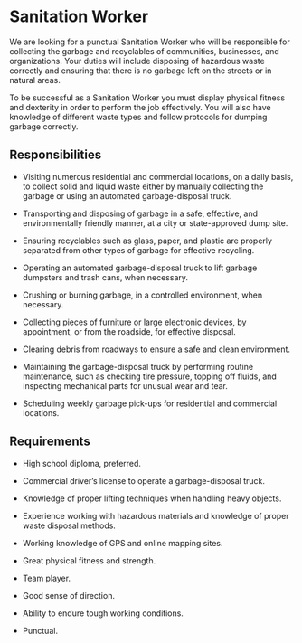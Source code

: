 # Sanitation Worker

We are looking for a punctual Sanitation Worker who will be responsible for collecting the garbage and recyclables of communities, businesses, and organizations. Your duties will include disposing of hazardous waste correctly and ensuring that there is no garbage left on the streets or in natural areas.

To be successful as a Sanitation Worker you must display physical fitness and dexterity in order to perform the job effectively. You will also have knowledge of different waste types and follow protocols for dumping garbage correctly.

## Responsibilities

* Visiting numerous residential and commercial locations, on a daily basis, to collect solid and liquid waste either by manually collecting the garbage or using an automated garbage-disposal truck.

* Transporting and disposing of garbage in a safe, effective, and environmentally friendly manner, at a city or state-approved dump site.

* Ensuring recyclables such as glass, paper, and plastic are properly separated from other types of garbage for effective recycling.

* Operating an automated garbage-disposal truck to lift garbage dumpsters and trash cans, when necessary.

* Crushing or burning garbage, in a controlled environment, when necessary.

* Collecting pieces of furniture or large electronic devices, by appointment, or from the roadside, for effective disposal.

* Clearing debris from roadways to ensure a safe and clean environment.

* Maintaining the garbage-disposal truck by performing routine maintenance, such as checking tire pressure, topping off fluids, and inspecting mechanical parts for unusual wear and tear.

* Scheduling weekly garbage pick-ups for residential and commercial locations.

## Requirements

* High school diploma, preferred.

* Commercial driver’s license to operate a garbage-disposal truck.

* Knowledge of proper lifting techniques when handling heavy objects.

* Experience working with hazardous materials and knowledge of proper waste disposal methods.

* Working knowledge of GPS and online mapping sites.

* Great physical fitness and strength.

* Team player.

* Good sense of direction.

* Ability to endure tough working conditions.

* Punctual.

